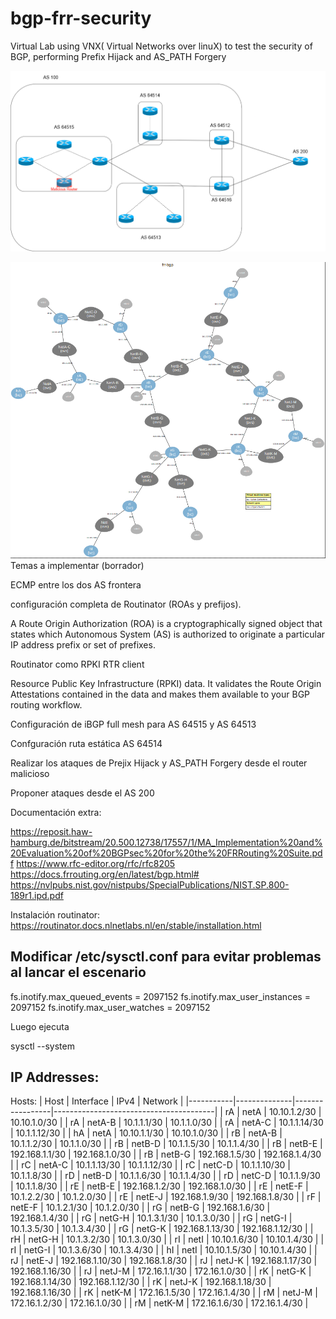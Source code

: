 # bgp-frr-security
Virtual Lab using VNX( Virtual Networks over linuX) to test the security of BGP, performing Prefix Hijack and AS_PATH Forgery

![Topology](img/Topology_BGP_lab.png)


![Topology](img/BGP_Topology2.png)
Temas a implementar (borrador)

ECMP entre los dos AS frontera 

configuración completa de Routinator (ROAs y prefijos).

A Route Origin Authorization (ROA) is a cryptographically signed object that states which Autonomous System (AS) is authorized to originate a particular IP address prefix or set of prefixes.

Routinator como RPKI RTR client

Resource Public Key Infrastructure (RPKI) data. It validates the Route Origin Attestations contained in the data and makes them available to your BGP routing workflow.

Configuración de iBGP full mesh para AS 64515 y AS 64513

Confguración ruta estática AS 64514

Realizar los ataques de Prejix Hijack y AS_PATH Forgery desde el router malicioso

Proponer ataques desde el AS 200

Documentación extra:

https://reposit.haw-hamburg.de/bitstream/20.500.12738/17557/1/MA_Implementation%20and%20Evaluation%20of%20BGPsec%20for%20the%20FRRouting%20Suite.pdf
https://www.rfc-editor.org/rfc/rfc8205
https://docs.frrouting.org/en/latest/bgp.html#
https://nvlpubs.nist.gov/nistpubs/SpecialPublications/NIST.SP.800-189r1.ipd.pdf


Instalación routinator:
https://routinator.docs.nlnetlabs.nl/en/stable/installation.html


## Modificar /etc/sysctl.conf para evitar problemas al lancar el escenario

fs.inotify.max_queued_events = 2097152
fs.inotify.max_user_instances = 2097152
fs.inotify.max_user_watches = 2097152

Luego ejecuta 

sysctl --system

## IP Addresses:
Hosts:
| Host      | Interface    | IPv4            |   Network                              |
|-----------|--------------|-----------------|----------------------------------------|
| rA        | netA         | 10.10.1.2/30    | 10.10.1.0/30                           |
| rA        | netA-B       | 10.1.1.1/30     | 10.1.1.0/30                            |
| rA        | netA-C       | 10.1.1.14/30    | 10.1.1.12/30                           |
| hA        | netA         | 10.10.1.1/30    | 10.10.1.0/30                           |
| rB        | netA-B       | 10.1.1.2/30     | 10.1.1.0/30                           |
| rB        | netB-D       | 10.1.1.5/30     | 10.1.1.4/30                            |
| rB        | netB-E       | 192.168.1.1/30  | 192.168.1.0/30                         |
| rB        | netB-G       | 192.168.1.5/30  | 192.168.1.4/30                         |
| rC        | netA-C       | 10.1.1.13/30    | 10.1.1.12/30                           |
| rC        | netC-D       | 10.1.1.10/30    | 10.1.1.8/30                            |
| rD        | netB-D       | 10.1.1.6/30     | 10.1.1.4/30                            |
| rD        | netC-D       | 10.1.1.9/30     | 10.1.1.8/30                            |
| rE        | netB-E       | 192.168.1.2/30  | 192.168.1.0/30                         |
| rE        | netE-F       | 10.1.2.2/30     | 10.1.2.0/30                            |
| rE        | netE-J       | 192.168.1.9/30  | 192.168.1.8/30                         |
| rF        | netE-F       | 10.1.2.1/30     | 10.1.2.0/30                            |
| rG        | netB-G       | 192.168.1.6/30  | 192.168.1.4/30                         |
| rG        | netG-H       | 10.1.3.1/30     | 10.1.3.0/30                            |
| rG        | netG-I       | 10.1.3.5/30     | 10.1.3.4/30                            |
| rG        | netG-K       | 192.168.1.13/30 | 192.168.1.12/30                        |
| rH        | netG-H       | 10.1.3.2/30     | 10.1.3.0/30                            |
| rI        | netI         | 10.10.1.6/30    | 10.10.1.4/30                           |
| rI        | netG-I       | 10.1.3.6/30     | 10.1.3.4/30                            |
| hI        | netI         | 10.10.1.5/30    | 10.10.1.4/30                           |
| rJ        | netE-J       | 192.168.1.10/30 | 192.168.1.8/30                         |
| rJ        | netJ-K       | 192.168.1.17/30 | 192.168.1.16/30                        |
| rJ        | netJ-M       | 172.16.1.1/30   | 172.16.1.0/30                          |
| rK        | netG-K       | 192.168.1.14/30 | 192.168.1.12/30                        |
| rK        | netJ-K       | 192.168.1.18/30 | 192.168.1.16/30                        |
| rK        | netK-M       | 172.16.1.5/30   | 172.16.1.4/30                          |
| rM        | netJ-M       | 172.16.1.2/30   | 172.16.1.0/30                          |
| rM        | netK-M       | 172.16.1.6/30   | 172.16.1.4/30                          |